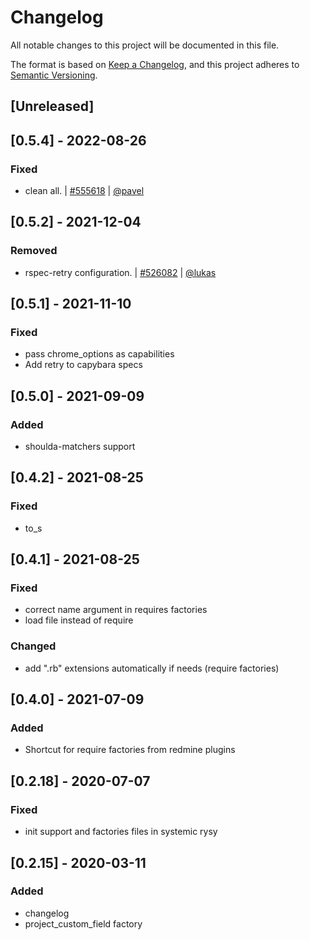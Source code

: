 # Changelog

All notable changes to this project will be documented in this file.

The format is based on [Keep a Changelog](https://keepachangelog.com/en/1.0.0/),
and this project adheres to [Semantic Versioning](https://semver.org/spec/v2.0.0.html).

## [Unreleased]
## [0.5.4] - 2022-08-26
### Fixed
* clean all. | [#555618](https://es.easyproject.com/issues/555618) | [@pavel](https://git.easy.cz/pavel)

## [0.5.2] - 2021-12-04
### Removed
* rspec-retry configuration. | [#526082](https://es.easyproject.com/issues/526082) | [@lukas](https://git.easy.cz/lukas)

## [0.5.1] - 2021-11-10
### Fixed
- pass chrome_options as capabilities
- Add retry to capybara specs

## [0.5.0] - 2021-09-09
### Added
- shoulda-matchers support

## [0.4.2] - 2021-08-25
### Fixed
- to_s

## [0.4.1] - 2021-08-25
### Fixed
- correct name argument in requires factories
- load file instead of require
### Changed
- add ".rb" extensions automatically if needs (require factories)

## [0.4.0] - 2021-07-09
### Added
- Shortcut for require factories from redmine plugins

## [0.2.18] - 2020-07-07
### Fixed
- init support and factories files in systemic rysy

## [0.2.15] - 2020-03-11
### Added
- changelog
- project_custom_field factory
